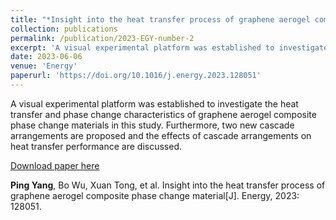 ```yaml
---
title: "*Insight into the heat transfer process of graphene aerogel composite phase change material*"
collection: publications
permalink: /publication/2023-EGY-number-2
excerpt: 'A visual experimental platform was established to investigate the heat transfer and phase change characteristics of graphene aerogel composite phase change materials in this study. Furthermore, two new cascade arrangements are proposed and the effects of cascade arrangements on heat transfer performance are discussed.'
date: 2023-06-06
venue: 'Energy'
paperurl: 'https://doi.org/10.1016/j.energy.2023.128051'
---
```

A visual experimental platform was established to investigate the heat transfer and phase change characteristics of graphene aerogel composite phase change materials in this study. Furthermore, two new cascade arrangements are proposed and the effects of cascade arrangements on heat transfer performance are discussed.

[Download paper here](http://academicpages.github.io/files/paper2.pdf)

**Ping Yang**, Bo Wu, Xuan Tong, et al. Insight into the heat transfer process of graphene aerogel composite phase change material[J]. Energy, 2023: 128051. 
